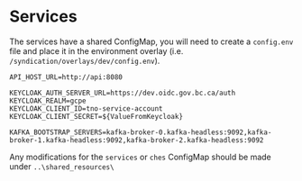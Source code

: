 # Services

The services have a shared ConfigMap, you will need to create a `config.env` file and place it in the environment overlay (i.e. `/syndication/overlays/dev/config.env`).

```env
API_HOST_URL=http://api:8080

KEYCLOAK_AUTH_SERVER_URL=https://dev.oidc.gov.bc.ca/auth
KEYCLOAK_REALM=gcpe
KEYCLOAK_CLIENT_ID=tno-service-account
KEYCLOAK_CLIENT_SECRET=${ValueFromKeycloak}

KAFKA_BOOTSTRAP_SERVERS=kafka-broker-0.kafka-headless:9092,kafka-broker-1.kafka-headless:9092,kafka-broker-2.kafka-headless:9092
```

Any modifications for the `services` or `ches` ConfigMap should be made under `..\shared_resources\`